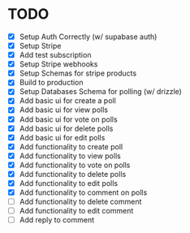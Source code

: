# TODO
- [x] Setup Auth Correctly (w/ supabase auth)
- [x] Setup Stripe
- [x] Add test subscription
- [x] Setup Stripe webhooks
- [x] Setup Schemas for stripe products
- [x] Build to production
- [x] Setup Databases Schema for polling (w/ drizzle)
- [x] Add basic ui for create a poll
- [x] Add basic ui for view polls
- [x] Add basic ui for vote on polls
- [x] Add basic ui for delete polls
- [x] Add basic ui for edit polls
- [x] Add functionality to create poll
- [x] Add functionality to view polls
- [x] Add functionality to vote on polls
- [x] Add functionality to delete polls
- [x] Add functionality to edit polls
- [x] Add functionality to comment on polls
- [ ] Add functionality to delete comment
- [ ] Add functionality to edit comment
- [ ] Add reply to comment
